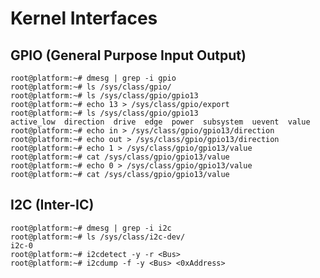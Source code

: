 Kernel Interfaces
==

## GPIO (General Purpose Input Output)

    root@platform:~# dmesg | grep -i gpio
    root@platform:~# ls /sys/class/gpio/
    root@platform:~# ls /sys/class/gpio/gpio13
    root@platform:~# echo 13 > /sys/class/gpio/export
    root@platform:~# ls /sys/class/gpio/gpio13
    active_low  direction  drive  edge  power  subsystem  uevent  value
    root@platform:~# echo in > /sys/class/gpio/gpio13/direction
    root@platform:~# echo out > /sys/class/gpio/gpio13/direction
    root@platform:~# echo 1 > /sys/class/gpio/gpio13/value
    root@platform:~# cat /sys/class/gpio/gpio13/value    
    root@platform:~# echo 0 > /sys/class/gpio/gpio13/value
    root@platform:~# cat /sys/class/gpio/gpio13/value

## I2C (Inter-IC)

    root@platform:~# dmesg | grep -i i2c
    root@platform:~# ls /sys/class/i2c-dev/
    i2c-0
    root@platform:~# i2cdetect -y -r <Bus>
    root@platform:~# i2cdump -f -y <Bus> <0xAddress>